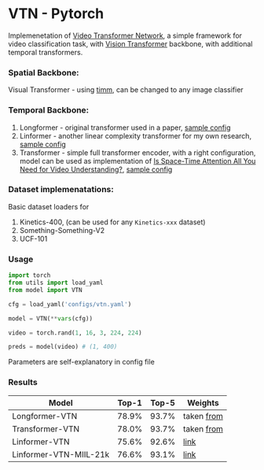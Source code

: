 # VTN - Pytorch
Implemenetation of [Video Transformer Network](https://arxiv.org/abs/2102.00719), a simple framework for video classification task, with [Vision Transformer](https://arxiv.org/abs/2010.11929) backbone, with additional temporal transformers.

### Spatial Backbone:
Visual Transformer - using [timm](https://github.com/rwightman/pytorch-image-models), can be changed to any image classifier


### Temporal Backbone:
1. Longformer - original transformer used in a paper, [sample config](configs/vtn.yaml)
2. Linformer - another linear complexity transformer for my own research, [sample config](configs/lin-vtn.yaml)
3. Transformer - simple full transformer encoder, with a right configuration, model can be used as implementation of [Is Space-Time Attention All You Need for Video Understanding?](https://arxiv.org/abs/2102.05095), [sample config](configs/full-vtn.yaml)

### Dataset implemenatations:
Basic dataset loaders for
1. Kinetics-400, (can be used for any `Kinetics-xxx` dataset)
2. Something-Something-V2
3. UCF-101

### Usage
```python
import torch
from utils import load_yaml
from model import VTN

cfg = load_yaml('configs/vtn.yaml')

model = VTN(**vars(cfg))

video = torch.rand(1, 16, 3, 224, 224)

preds = model(video) # (1, 400)
```

Parameters are self-explanatory in config file


### Results
| Model             | Top-1 | Top-5 | Weights |
| ----------        | ----- | ----- | ------- |
| Longformer-VTN    | 78.9% | 93.7% | taken [from](https://arxiv.org/abs/2102.00719) |
| Transformer-VTN   | 78.0% | 93.7% | taken [from](https://arxiv.org/abs/2102.05095) |
| Linformer-VTN     | 75.6% | 92.6% | [link](https://github.com/elb3k/vtn/releases/download/weights/lin-vtn.pth) |
| Linformer-VTN-MIIL-21k | 76.6% | 93.1% | [link](https://github.com/elb3k/vtn/releases/download/weights/lin-vtn-miil_21k.pth) | 
